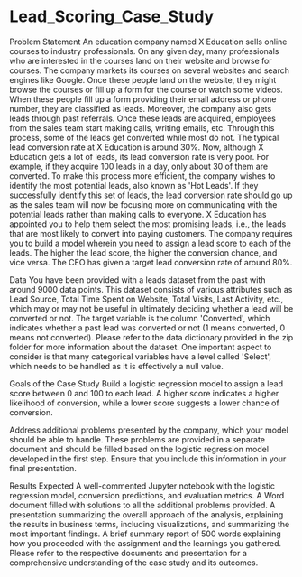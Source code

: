 # Lead_Scoring_Case_Study
Problem Statement
An education company named X Education sells online courses to industry professionals. On any given day, many professionals who are interested in the courses land on their website and browse for courses. The company markets its courses on several websites and search engines like Google. Once these people land on the website, they might browse the courses or fill up a form for the course or watch some videos. When these people fill up a form providing their email address or phone number, they are classified as leads. Moreover, the company also gets leads through past referrals. Once these leads are acquired, employees from the sales team start making calls, writing emails, etc. Through this process, some of the leads get converted while most do not. The typical lead conversion rate at X Education is around 30%. Now, although X Education gets a lot of leads, its lead conversion rate is very poor. For example, if they acquire 100 leads in a day, only about 30 of them are converted. To make this process more efficient, the company wishes to identify the most potential leads, also known as 'Hot Leads'. If they successfully identify this set of leads, the lead conversion rate should go up as the sales team will now be focusing more on communicating with the potential leads rather than making calls to everyone. X Education has appointed you to help them select the most promising leads, i.e., the leads that are most likely to convert into paying customers. The company requires you to build a model wherein you need to assign a lead score to each of the leads. The higher the lead score, the higher the conversion chance, and vice versa. The CEO has given a target lead conversion rate of around 80%.

Data
You have been provided with a leads dataset from the past with around 9000 data points. This dataset consists of various attributes such as Lead Source, Total Time Spent on Website, Total Visits, Last Activity, etc., which may or may not be useful in ultimately deciding whether a lead will be converted or not. The target variable is the column 'Converted', which indicates whether a past lead was converted or not (1 means converted, 0 means not converted). Please refer to the data dictionary provided in the zip folder for more information about the dataset. One important aspect to consider is that many categorical variables have a level called 'Select', which needs to be handled as it is effectively a null value.

Goals of the Case Study
Build a logistic regression model to assign a lead score between 0 and 100 to each lead. A higher score indicates a higher likelihood of conversion, while a lower score suggests a lower chance of conversion.

Address additional problems presented by the company, which your model should be able to handle. These problems are provided in a separate document and should be filled based on the logistic regression model developed in the first step. Ensure that you include this information in your final presentation.

Results Expected
A well-commented Jupyter notebook with the logistic regression model, conversion predictions, and evaluation metrics.
A Word document filled with solutions to all the additional problems provided.
A presentation summarizing the overall approach of the analysis, explaining the results in business terms, including visualizations, and summarizing the most important findings.
A brief summary report of 500 words explaining how you proceeded with the assignment and the learnings you gathered.
Please refer to the respective documents and presentation for a comprehensive understanding of the case study and its outcomes.
